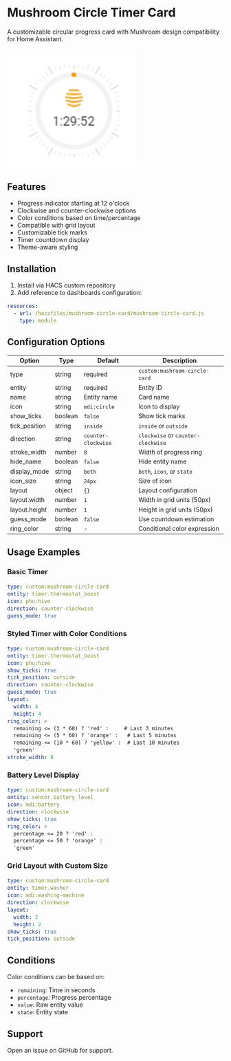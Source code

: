 
# Mushroom Circle Timer Card

A customizable circular progress card with Mushroom design compatibility for Home Assistant.

<img src="example.png" alt="Example" width="300" />

## Features
- Progress indicator starting at 12 o'clock
- Clockwise and counter-clockwise options 
- Color conditions based on time/percentage
- Compatible with grid layout
- Customizable tick marks
- Timer countdown display
- Theme-aware styling

## Installation
1. Install via HACS custom repository
2. Add reference to dashboards configuration:
```yaml
resources:
  - url: /hacsfiles/mushroom-circle-card/mushroom-circle-card.js
    type: module
```

## Configuration Options
| Option | Type | Default | Description |
|--|--|--|--|
| type | string | required | `custom:mushroom-circle-card` |
| entity | string | required | Entity ID |
| name | string | Entity name | Card name |
| icon | string | `mdi:circle` | Icon to display |
| show_ticks | boolean | `false` | Show tick marks |
| tick_position | string | `inside` | `inside` or `outside` |
| direction | string | `counter-clockwise` | `clockwise` or `counter-clockwise` |
| stroke_width | number | `8` | Width of progress ring |
| hide_name | boolean | `false` | Hide entity name |
| display_mode | string | `both` | `both`, `icon`, or `state` |
| icon_size | string | `24px` | Size of icon |
| layout | object | `{}` | Layout configuration |
| layout.width | number | `1` | Width in grid units (50px) |
| layout.height | number | `1` | Height in grid units (50px) |
| guess_mode | boolean | `false` | Use countdown estimation |
| ring_color | string | - | Conditional color expression |

## Usage Examples

### Basic Timer
```yaml
type: custom:mushroom-circle-card
entity: timer.thermostat_boost
icon: phu:hive
direction: counter-clockwise
guess_mode: true
```

### Styled Timer with Color Conditions
```yaml
type: custom:mushroom-circle-card
entity: timer.thermostat_boost
icon: phu:hive
show_ticks: true
tick_position: outside
direction: counter-clockwise
guess_mode: true
layout:
  width: 4
  height: 4
ring_color: >
  remaining <= (3 * 60) ? 'red' :     # Last 3 minutes
  remaining <= (5 * 60) ? 'orange' :   # Last 5 minutes
  remaining <= (10 * 60) ? 'yellow' :  # Last 10 minutes
  'green'
stroke_width: 8
```

### Battery Level Display
```yaml
type: custom:mushroom-circle-card
entity: sensor.battery_level
icon: mdi:battery
direction: clockwise
show_ticks: true
ring_color: >
  percentage <= 20 ? 'red' :
  percentage <= 50 ? 'orange' : 
  'green'
```

### Grid Layout with Custom Size
```yaml
type: custom:mushroom-circle-card
entity: timer.washer
icon: mdi:washing-machine
direction: clockwise
layout:
  width: 2
  height: 2
show_ticks: true
tick_position: outside
```

## Conditions
Color conditions can be based on:
- `remaining`: Time in seconds
- `percentage`: Progress percentage
- `value`: Raw entity value
- `state`: Entity state

## Support
Open an issue on GitHub for support.
```
